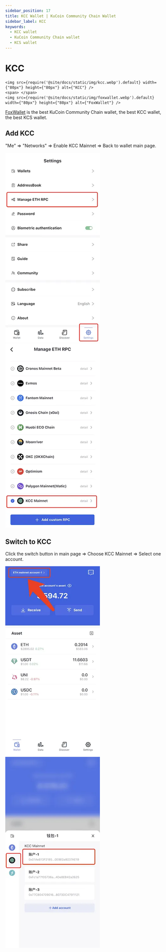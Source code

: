 ```yaml
---
sidebar_position: 17
title: KCC Wallet | KuCoin Community Chain Wallet
sidebar_label: KCC
keywords:
  - KCC wallet
  - KuCoin Community Chain wallet
  - KCS wallet
---
```


# KCC
```mdx-code-block
<img src={require('@site/docs/static/img/kcc.webp').default} width={"80px"} height={"80px"} alt={"KCC"} />
<span> </span>
<img src={require('@site/docs/static/img/foxwallet.webp').default} width={"80px"} height={"80px"} alt={"FoxWallet"} />
```
[FoxWallet](https://foxwallet.com) is the best KuCoin Community Chain wallet, the best KCC wallet, the best KCS wallet.

## Add KCC

"Me" => "Networks" => Enable KCC Mainnet => Back to wallet main page.

![](../img/manage-eth-rpc.webp)![](../img/add-kcc.webp)

## Switch to KCC

Click the switch button in main page => Choose KCC Mainnet => Select one account.

![](../img/switch-network.webp)![](../img/switch-kcc.webp)